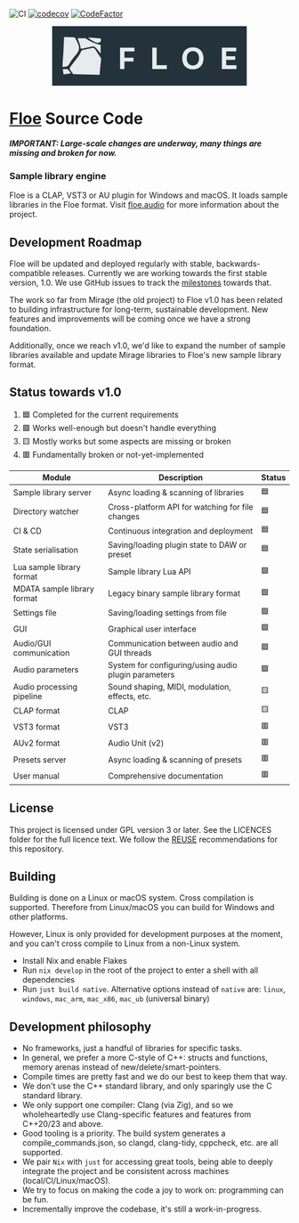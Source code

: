 <!--
SPDX-FileCopyrightText: 2018-2024 Sam Windell
SPDX-License-Identifier: CC0-1.0
-->

![CI](https://github.com/Floe-Project/Floe/actions/workflows/ci.yml/badge.svg)
[![codecov](https://codecov.io/github/Floe-Project/Floe/graph/badge.svg?token=7HEJ7SF75K)](https://codecov.io/github/Floe-Project/Floe)
[![CodeFactor](https://www.codefactor.io/repository/github/floe-project/floe/badge/main)](https://www.codefactor.io/repository/github/floe-project/floe/overview/main)

<p align="center">
  <a href="https://floe.audio">
    <picture>
      <source media="(prefers-color-scheme: dark)" srcset="https://raw.githubusercontent.com/Floe-Project/Floe-Logos/HEAD/horizontal_transparent.svg">
      <source media="(prefers-color-scheme: light)" srcset="https://raw.githubusercontent.com/Floe-Project/Floe-Logos/HEAD/horizontal_transparent_dark.svg">
      <img alt="Floe" src="https://raw.githubusercontent.com/Floe-Project/Floe-Logos/HEAD/horizontal_background.svg" style="width: 350px; height: auto; max-width: 100%;">
    </picture>
  </a>
</p>


# [Floe](https://floe.audio) Source Code
___IMPORTANT: Large-scale changes are underway, many things are missing and broken for now.___

### Sample library engine
Floe is a CLAP, VST3 or AU plugin for Windows and macOS. It loads sample libraries in the Floe format. Visit [floe.audio](https://floe.audio) for more information about the project.

## Development Roadmap
Floe will be updated and deployed regularly with stable, backwards-compatible releases. Currently we are working towards the first stable version, 1.0. We use GitHub issues to track the [milestones](https://github.com/Floe-Project/Floe/milestones?direction=asc&sort=title&state=open) towards that.

The work so far from Mirage (the old project) to Floe v1.0 has been related to building infrastructure for long-term, sustainable development. New features and improvements will be coming once we have a strong foundation.

Additionally, once we reach v1.0, we'd like to expand the number of sample libraries available and update Mirage libraries to Floe's new sample library format.

## Status towards v1.0
1. 🟦 Completed for the current requirements
2. 🟩 Works well-enough but doesn't handle everything
3. 🟨 Mostly works but some aspects are missing or broken
4. 🟥 Fundamentally broken or not-yet-implemented

| Module                      | Description                                          | Status |
| --------------------------- | ---------------------------------------------------- | ------ |
| Sample library server       | Async loading & scanning of libraries                | 🟦     |
| Directory watcher           | Cross-platform API for watching for file changes     | 🟦     |
| CI & CD                     | Continuous integration and deployment                | 🟦     |
| State serialisation         | Saving/loading plugin state to DAW or preset         | 🟦     |
| Lua sample library format   | Sample library Lua API                               | 🟩     |
| MDATA sample library format | Legacy binary sample library format                  | 🟩     |
| Settings file               | Saving/loading settings from file                    | 🟩     |
| GUI                         | Graphical user interface                             | 🟩     |
| Audio/GUI communication     | Communication between audio and GUI threads          | 🟩     |
| Audio parameters            | System for configuring/using audio plugin parameters | 🟩     |
| Audio processing pipeline   | Sound shaping, MIDI, modulation, effects, etc.       | 🟨     |
| CLAP format                 | CLAP                                                 | 🟨     |
| VST3 format                 | VST3                                                 | 🟥     |
| AUv2 format                 | Audio Unit (v2)                                      | 🟥     |
| Presets server              | Async loading & scanning of presets                  | 🟥     |
| User manual                 | Comprehensive documentation                          | 🟥     |


## License
This project is licensed under GPL version 3 or later. See the LICENCES folder for the full licence text. We follow the [REUSE](https://reuse.software/) recommendations for this repository.

## Building
Building is done on a Linux or macOS system. Cross compilation is supported. Therefore from Linux/macOS you can build for Windows and other platforms. 

However, Linux is only provided for development purposes at the moment, and you can't cross compile to Linux from a non-Linux system.

- Install Nix and enable Flakes
- Run `nix develop` in the root of the project to enter a shell with all dependencies
- Run `just build native`. Alternative options instead of `native` are: `linux`, `windows`, `mac_arm`, `mac_x86`, `mac_ub` (universal binary)

## Development philosophy
- No frameworks, just a handful of libraries for specific tasks.
- In general, we prefer a more C-style of C++: structs and functions, memory arenas instead of new/delete/smart-pointers.
- Compile times are pretty fast and we do our best to keep them that way.
- We don't use the C++ standard library, and only sparingly use the C standard library.
- We only support one compiler: Clang (via Zig), and so we wholeheartedly use Clang-specific features and features from C++20/23 and above.
- Good tooling is a priority. The build system generates a compile_commands.json, so clangd, clang-tidy, cppcheck, etc. are all supported.
- We pair `Nix` with `just` for accessing great tools, being able to deeply integrate the project and be consistent across machines (local/CI/Linux/macOS).
- We try to focus on making the code a joy to work on: programming can be fun.
- Incrementally improve the codebase, it's still a work-in-progress.

